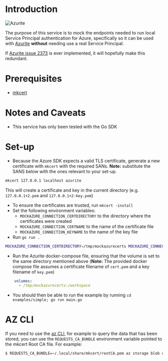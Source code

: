 # Introduction

![Azurite](static/azurite.png)

The purpose of this service is to mock the endpoints needed to run local Service Principal authentication for Azure, specifically so it can be used with [Azurite](https://learn.microsoft.com/en-us/azure/storage/common/storage-use-azurite) **without** needing use a real Service Principal.

If [Azurite issue 2373](https://github.com/Azure/Azurite/issues/2373) is ever implemented, it will hopefully make this redundant.

# Prerequisites

* [mkcert](https://github.com/FiloSottile/mkcert)

# Notes and Caveats

* This service has only been tested with the Go SDK

# Set-up

* Because the Azure SDK expects a valid TLS certificate, generate a new certificate with `mkcert` with the required SANs. **Note:** substitute the SANS below with the ones relevant to your set-up.

```bash
mkcert 127.0.0.1 localhost azurite
```

This will create a certificate and key in the current directory (e.g.  `127.0.0.1+2.pem` and `127.0.0.1+2-key.pem`)

* To ensure the certificates are trusted, run `mkcert -install`
* Set the following environment variables:
  * `MOCKAZURE_CONNECTION_CERTDIRECTORY` to the directory where the certificates were created
  * `MOCKAZURE_CONNECTION_CERTNAME` to the name of the certificate file
  * `MOCKAZURE_CONNECTION_KEYNAME` to the name of the key file
* Run `go run .`

```bash
MOCKAZURE_CONNECTION_CERTDIRECTORY=/tmp/mockazurecerts MOCKAZURE_CONNECTION_CERTNAME=cert.pem MOCKAZURE_CONNECTION_KEYNAME=key.pem go run .
```

* Run the Azurite docker-compose file, ensuring that the volume is set to the same directory mentioned above (**Note:** The provided docker compose file assumes a certificate filename of `cert.pem` and a key filename of `key.pem`)

```yaml
    volumes:
      - /tmp/mockazurecerts:/workspace
```

* You should then be able to run the example by running `cd examples/simple; go run main.go`

# AZ CLI

If you need to use the [az CLI](https://learn.microsoft.com/en-us/cli/azure/install-azure-cli), for example to query the data that has been stored, you can use the `REQUESTS_CA_BUNDLE` environment variable pointed to the mkcert Root CA file. For example:

```bash
$ REQUESTS_CA_BUNDLE=~/.local/share/mkcert/rootCA.pem az storage blob download --container-name test-data --name "path/to/data" --connection-string "DefaultEndpointsProtocol=https;AccountName=devstoreaccount1;AccountKey=Eby8vdM02xNOcqFlqUwJPLlmEtlCDXJ1OUzFT50uSRZ6IFsuFq2UVErCz4I6tq/K1SZFPTOtr/KBHBeksoGMGw==;BlobEndpoint=https://minikube:30700/devstoreaccount1;"
```
